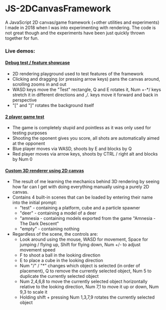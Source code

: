 # JS-2DCanvasFramework
A JavaScript 2D canvas/game framework (+other utilities and experiments) I made in 2018 when I was into experimenting with rendering. The code is not great though and the experiments have been just quickly thrown together for fun.

### Live demos:

#### [Debug test / feature showcase](https://tomlacko.github.io/JS-2DCanvasFramework#debug)
- 2D rendering playground used to test features of the framework
- Clicking and dragging (or pressing arrow keys) pans the canvas around, scrolling zooms in and out
- WASD keys move the "Test" rectangle, Q and E rotates it, Num +-*/ keys stretch it in different directions and ,/. keys move it forward and back in perspective
- "[" and "]" rotates the background itself

#### [2 player game test](https://tomlacko.github.io/JS-2DCanvasFramework#shootoff)
- The game is completely stupid and pointless as it was only used for testing purposes
- Shooting the oponent gives you score, all shots are automatically aimed at the opponent
- Blue player moves via WASD, shoots by E and blocks by Q
- Red player moves via arrow keys, shoots by CTRL / right alt and blocks by Num 0

#### [Custom 3D renderer using 2D canvas](https://tomlacko.github.io/JS-2DCanvasFramework#3D)
- The result of me learning the mechanics behind 3D rendering by seeing how far can I get with doing everything manually using a purely 2D canvas.
- Contains 4 built-in scenes that can be loaded by entering their name into the initial prompt:
  - "test" - containing a platform, cube and a particle spawner
  - "deer" - containing a model of a deer
  - "amnesia - containing models exported from the game "Amnesia - The Dark Descent"
  - "empty" - containing nothing
- Regardless of the scene, the controls are:
  - Look around using the mouse, WASD for movement, Space for jumping / flying up, Shift for flying down, Num +/- to adjust movement speed
  - F to shoot a ball in the looking direction
  - E to place a cube in the looking direction
  - Num "/" / "*" changes which object is selected (in order of placement), Q to remove the currently selected object, Num 5 to duplicate the currently selected object
  - Num 2,4,6,8 to move the currently selected object horizontally relative to the looking direction, Num 7,1 to move it up or down, Num 9,3 to scale it
  - Holding shift + pressing Num 1,3,7,9 rotates the currently selected object
